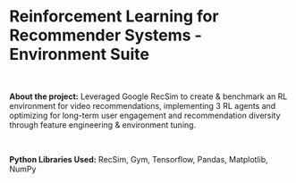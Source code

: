 # Reinforcement Learning for Recommender Systems - Environment Suite

<br>

<b>About the project:</b> Leveraged Google RecSim to create & benchmark an RL environment for video recommendations, implementing 3 RL agents and optimizing for long-term user engagement and recommendation diversity through feature engineering & environment tuning.

<br>

<b>Python Libraries Used:</b> RecSim, Gym, Tensorflow, Pandas, Matplotlib, NumPy

<br>